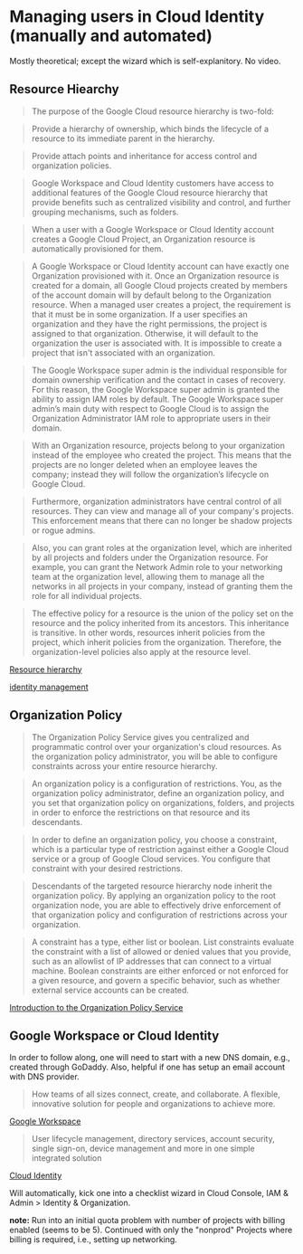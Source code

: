 # Managing users in Cloud Identity (manually and automated)

Mostly theoretical; except the wizard which is self-explanitory. No video.

## Resource Hiearchy

> The purpose of the Google Cloud resource hierarchy is two-fold:

> Provide a hierarchy of ownership, which binds the lifecycle of a resource to its immediate parent in the hierarchy.

> Provide attach points and inheritance for access control and organization policies.

> Google Workspace and Cloud Identity customers have access to additional features of the Google Cloud resource hierarchy that provide benefits such as centralized visibility and control, and further grouping mechanisms, such as folders.

> When a user with a Google Workspace or Cloud Identity account creates a Google Cloud Project, an Organization resource is automatically provisioned for them.

> A Google Workspace or Cloud Identity account can have exactly one Organization provisioned with it. Once an Organization resource is created for a domain, all Google Cloud projects created by members of the account domain will by default belong to the Organization resource. When a managed user creates a project, the requirement is that it must be in some organization. If a user specifies an organization and they have the right permissions, the project is assigned to that organization. Otherwise, it will default to the organization the user is associated with. It is impossible to create a project that isn't associated with an organization.

> The Google Workspace super admin is the individual responsible for domain ownership verification and the contact in cases of recovery. For this reason, the Google Workspace super admin is granted the ability to assign IAM roles by default. The Google Workspace super admin’s main duty with respect to Google Cloud is to assign the Organization Administrator IAM role to appropriate users in their domain.

> With an Organization resource, projects belong to your organization instead of the employee who created the project. This means that the projects are no longer deleted when an employee leaves the company; instead they will follow the organization’s lifecycle on Google Cloud.

> Furthermore, organization administrators have central control of all resources. They can view and manage all of your company's projects. This enforcement means that there can no longer be shadow projects or rogue admins.

> Also, you can grant roles at the organization level, which are inherited by all projects and folders under the Organization resource. For example, you can grant the Network Admin role to your networking team at the organization level, allowing them to manage all the networks in all projects in your company, instead of granting them the role for all individual projects.

> The effective policy for a resource is the union of the policy set on the resource and the policy inherited from its ancestors. This inheritance is transitive. In other words, resources inherit policies from the project, which inherit policies from the organization. Therefore, the organization-level policies also apply at the resource level.

[Resource hierarchy](https://cloud.google.com/resource-manager/docs/cloud-platform-resource-hierarchy)

[identity management](idm.png)

## Organization Policy

> The Organization Policy Service gives you centralized and programmatic control over your organization's cloud resources. As the organization policy administrator, you will be able to configure constraints across your entire resource hierarchy.

> An organization policy is a configuration of restrictions. You, as the organization policy administrator, define an organization policy, and you set that organization policy on organizations, folders, and projects in order to enforce the restrictions on that resource and its descendants.

> In order to define an organization policy, you choose a constraint, which is a particular type of restriction against either a Google Cloud service or a group of Google Cloud services. You configure that constraint with your desired restrictions.

> Descendants of the targeted resource hierarchy node inherit the organization policy. By applying an organization policy to the root organization node, you are able to effectively drive enforcement of that organization policy and configuration of restrictions across your organization.

> A constraint has a type, either list or boolean. List constraints evaluate the constraint with a list of allowed or denied values that you provide, such as an allowlist of IP addresses that can connect to a virtual machine. Boolean constraints are either enforced or not enforced for a given resource, and govern a specific behavior, such as whether external service accounts can be created.

[Introduction to the Organization Policy Service](https://cloud.google.com/resource-manager/docs/organization-policy/overview)

## Google Workspace or Cloud Identity

In order to follow along, one will need to start with a new DNS domain, e.g., created through GoDaddy. Also, helpful if one has setup an email account with DNS provider.

> How teams of all sizes connect, create, and collaborate. A flexible, innovative solution for people and organizations to achieve more.

[Google Workspace](https://workspace.google.com/)

> User lifecycle management, directory services, account security, single sign-on, device management and more in one simple integrated solution

[Cloud Identity](https://workspace.google.com/signup/gcpidentity/welcome)

Will automatically, kick one into a checklist wizard in Cloud Console, IAM & Admin > Identity & Organization. 

**note:** Run into an initial quota problem with number of projects with billing enabled (seems to be 5).  Continued with only the "nonprod" Projects where billing is required, i.e., setting up networking.

